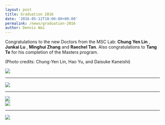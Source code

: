 ```yaml
---
layout: post
title: Graduation 2016
date: '2016-05-12T10:00:00+00:00'
permalink: /news/graduation-2016
author: Dennis Wai
---
```


Congratulations to the new Doctors from the MSC Lab: __Chung Yen Lin__ , **Junkai Lu** , **Minghui Zhang** and **Raechel Tan**. Also congratulations to **Tang Te** for his completion of the Masters program.

(Photo credits: Chung-Yen Lin, Hao Yu, and Daisuke Kaneishi)

<div class="col-md-12">
<a href="{{ site.baseurl }}/assets/images/posts/2016Graduation.jpg" data-lightbox="2016Graduation" data-title="Group photo along with the graduates">
	<img src="{{ site.baseurl }}/assets/images/posts/2016Graduation.jpg" title=" "></a>
<hr>

<div class="col-md-6">
<a href="{{ site.baseurl }}/assets/images/posts/2016Graduation2.jpg" data-lightbox="2016Graduation" data-title="What is Professor Tomizuka doing with his hands?">
  <img src="{{ site.baseurl }}/assets/images/posts/2016Graduation2.jpg" title=" "></a>
<hr>
<a href="{{ site.baseurl }}/assets/images/posts/2016Graduation4.jpg" data-lightbox="2016Graduation" data-title="Congratulations!">
  <img src="{{ site.baseurl }}/assets/images/posts/2016Graduation4.jpg" title=" "></a>
</div>
<div class="col-md-6">
<a href="{{ site.baseurl }}/assets/images/posts/2016Graduation3.jpg" data-lightbox="2016Graduation" data-title="Ta dah!">
  <img src="{{ site.baseurl }}/assets/images/posts/2016Graduation3.jpg" title=" "></a>
<hr>
<a href="{{ site.baseurl }}/assets/images/posts/2016Graduation5.jpg" data-lightbox="2016Graduation" data-title="Graduation party at Professor Tomizuka's house">
  <img src="{{ site.baseurl }}/assets/images/posts/2016Graduation5.jpg" title=" "></a>
</div>

</div>